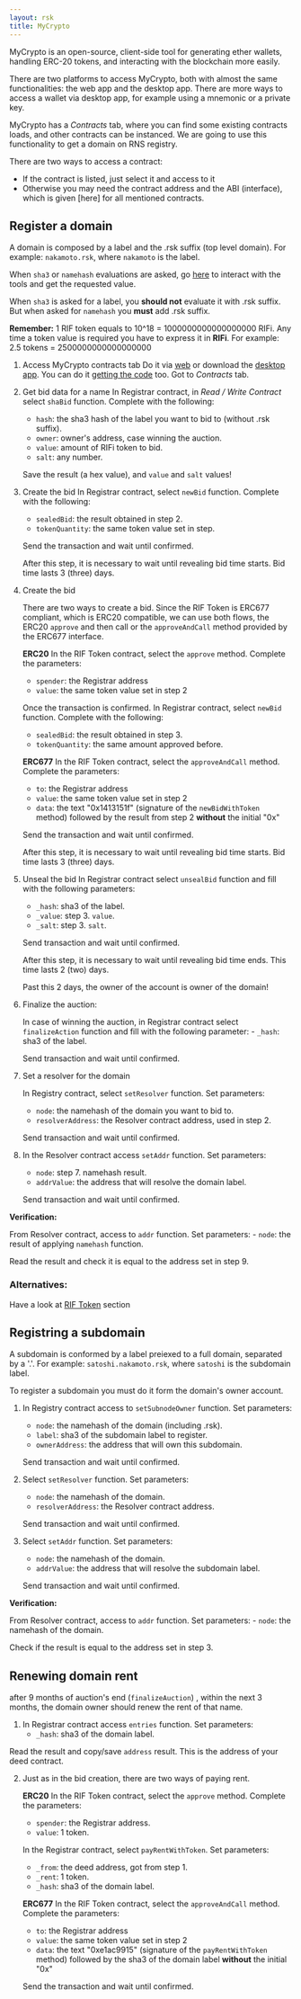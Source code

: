```yaml
---
layout: rsk
title: MyCrypto
---
```


MyCrypto is an open-source, client-side tool for generating ether wallets, handling ERC-20 tokens, and interacting with the blockchain more easily.

There are two platforms to access MyCrypto, both with almost the same functionalities: the web app and the desktop app. There are more ways to access a wallet via desktop app, for example using a mnemonic or a private key.

MyCrypto has a _Contracts_ tab, where you can find some existing contracts loads, and other contracts can be instanced. We are going to use this functionality to get a domain on RNS registry.

There are two ways to access a contract:
- If the contract is listed, just select it and access to it
- Otherwise you may need the contract address and the ABI (interface), which is given [here] for all mentioned contracts.

## Register a domain

A domain is composed by a label and the .rsk suffix (top level domain). For example: `nakamoto.rsk`, where `nakamoto` is the label.

When `sha3` or `namehash` evaluations are asked, go [here]() to interact with the tools and get the requested value.

When `sha3` is asked for a label, you **should not** evaluate it with .rsk suffix. But when asked for `namehash` you **must** add .rsk suffix.

**Remember:** 1 RIF token equals to 10^18 = 1000000000000000000 RIFi. Any time a token value is required you have to express it in **RIFi**. For example: 2.5 tokens = 2500000000000000000

1. Access MyCrypto contracts tab
    Do it via [web](https://mycrypto.com) or download the [desktop app](https://downloads.mycrypto.com). You can do it [getting the code](https://github.com/MyCryptoHQ/MyCrypto) too.
    Got to _Contracts_ tab.

2. Get bid data for a name
    In Registrar contract, in _Read / Write Contract_ select `shaBid` function. Complete with the following:
    - `hash`: the sha3 hash of the label you want to bid to (without .rsk suffix).
    - `owner`: owner's address, case winning the auction.
    - `value`: amount of RIFi token to bid.
    - `salt`: any number.

    Save the result (a hex value), and `value` and `salt` values!

3. Create the bid
    In Registrar contract, select `newBid` function. Complete with the following:
    - `sealedBid`: the result obtained in step 2.
    - `tokenQuantity`: the same token value set in step.

    Send the transaction and wait until confirmed.

    After this step, it is necessary to wait until revealing bid time starts. Bid time lasts 3 (three) days.

4. Create the bid

    There are two ways to create a bid. Since the RIF Token is ERC677 compliant, which is ERC20 compatible, we can use both flows, the ERC20 `approve` and then call or the `approveAndCall` method provided by the ERC677 interface.

    **ERC20**
    In the RIF Token contract, select the `approve` method. Complete the parameters:
    - `spender`: the Registrar address
    - `value`: the same token value set in step 2

    Once the transaction is confirmed. In Registrar contract, select `newBid` function. Complete with the following:
    - `sealedBid`: the result obtained in step 3.
    - `tokenQuantity`: the same amount approved before.

    **ERC677**
    In the RIF Token contract, select the `approveAndCall` method. Complete the parameters:
    - `to`: the Registrar address
    - `value`: the same token value set in step 2
    - `data`: the text "0x1413151f" (signature of the `newBidWithToken` method) followed by the result from step 2 **without** the initial "0x"

    Send the transaction and wait until confirmed.

    After this step, it is necessary to wait until revealing bid time starts. Bid time lasts 3 (three) days.

5. Unseal the bid
    In Registrar contract select `unsealBid` function and fill with the following parameters:
    - `_hash`: sha3 of the label.
    - `_value`: step 3. `value`.
    - `_salt`: step 3. `salt`.

    Send transaction and wait until confirmed.

    After this step, it is necessary to wait until revealing bid time ends. This time lasts 2 (two) days.

    Past this 2 days, the owner of the account is owner of the domain!

6. Finalize the auction:

    In case of winning the auction, in Registrar contract  select `finalizeAction` function and fill with the following parameter:
        - `_hash`: sha3 of the label.

    Send transaction and wait until confirmed.

7. Set a resolver for the domain

    In Registry contract, select `setResolver` function. Set parameters:
    - `node`: the namehash of the domain you want to bid to.
    - `resolverAddress`: the Resolver contract address, used in step 2.

    Send transaction and wait until confirmed.

8. In the Resolver contract access `setAddr` function. Set parameters:

    - `node`: step 7. namehash result.
    - `addrValue`: the address that will resolve the domain label.

    Send transaction and wait until confirmed.


**Verification:**

From Resolver contract, access to `addr` function. Set parameters:
    - `node`: the result of applying `namehash` function.

Read the result and check it is equal to the address set in step 9.

### Alternatives:

Have a look at [RIF Token](/rif/token) section

## Registring a subdomain

A subdomain is conformed by a label preiexed to a full domain, separated by a '.'. For example: `satoshi.nakamoto.rsk`, where `satoshi` is the subdomain label.

To register a subdomain you must do it form the domain's owner account.

1. In Registry contract access to `setSubnodeOwner` function. Set parameters:
    - `node`: the namehash of the domain (including .rsk).
    - `label`: sha3 of the subdomain label to register.
    - `ownerAddress`: the address that will own this subdomain.

    Send transaction and wait until confirmed.

2. Select `setResolver` function. Set parameters:
    - `node`: the namehash of the domain.
    - `resolverAddress`: the Resolver contract address.

    Send transaction and wait until confirmed.

3. Select `setAddr` function. Set parameters:
    - `node`: the namehash of the domain.
    - `addrValue`: the address that will resolve the subdomain label.

    Send transaction and wait until confirmed.

**Verification:**

From Resolver contract, access to `addr` function. Set parameters:
    - `node`: the namehash of the domain.

Check if the result is equal to the address set in step 3.


## Renewing domain rent

after 9 months of auction's end (`finalizeAuction`) , within the next 3 months, the domain owner should renew the rent of that name.

1. In Registrar contract access `entries` function. Set parameters:
    - `_hash`: sha3 of the domain label.

Read the result and copy/save `address` result. This is the address of your deed contract.

2. Just as in the bid creation, there are two ways of paying rent.

    **ERC20**
    In the RIF Token contract, select the `approve` method. Complete the parameters:
    - `spender`: the Registrar address.
    - `value`: 1 token.

    In the Registrar contract, select `payRentWithToken`. Set parameters:
    - `_from`: the deed address, got from step 1.
    - `_rent`: 1 token.
    - `_hash`: sha3 of the domain label.

    **ERC677**
    In the RIF Token contract, select the `approveAndCall` method. Complete the parameters:
    - `to`: the Registrar address
    - `value`: the same token value set in step 2
    - `data`: the text "0xe1ac9915" (signature of the `payRentWithToken` method) followed by the sha3 of the domain label **without** the initial "0x"

    Send the transaction and wait until confirmed.

